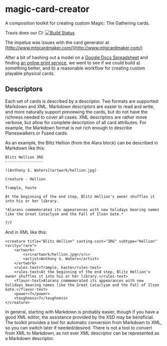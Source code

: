 magic-card-creator
==================

A composition toolkit for creating custom Magic: The Gathering cards.

Travis does our CI: [![Build Status](https://travis-ci.org/barneyb/magic-card-creator.svg?branch=master)](https://travis-ci.org/barneyb/magic-card-creator)

The impetus was issues with the card generator at [http://www.mtgcardmaker.com/](http://www.mtgcardmaker.com/)

After a bit of hashing out a model on a [Google Docs Spreadsheet](https://docs.google.com/spreadsheets/d/17iSbeWZgER-P-_swBY-jfAdZfm9QvhYrX_uEDTCnfyg/edit?usp=sharing)
and finding [an online print service](http://gotprint.net/g/uploadCollectorsCard.do),
we went to see if we could build a) something better, and b) a reasonable
workflow for creating custom playable physical cards.

Descriptors
-----------

Each set of cards is described by a descriptor.  Two formats are supported: Markdown and XML.
Markdown descriptors are easier to read and write, and more naturally support previewing the
cards, but do not have the richness needed to cover all cases.  XML descriptors are rather
move verbose, but allow for complete description of all card attributes.  For example, the
Markdown format is not rich enough to describe Planeswalkers or Fused cards.

As an example, the Blitz Hellion (from the Alara block) can be described in Markdown like this:

    Blitz Hellion 3RG
    -----------------
    
    ![Anthony S. Waters](artwork/hellion.jpg)
    
    Creature - Hellion
    
    Trample, haste
    
    At the beginning of the end step, Blitz Hellion's owner shuffles it into his or her library.
    
    *Alarans commemorated its appearances with new holidays bearing names like the Great Cataclysm and the Fall of Ilson Gate.*
    
    7/7

And in XML like this:

    <creature title="Blitz Hellion" casting-cost="3RG" subtype="Hellion" rarity="rare">
        <artwork>
            <src>artwork/hellion.jpg</src>
            <artist>Anthony S. Waters</artist>
        </artwork>
        <rules-text>Trample, haste</rules-text>
        <rules-text>At the beginning of the end step, Blitz Hellion's owner shuffles it into his or her library.</rules-text>
        <flavor-text>Alarans commemorated its appearances with new holidays bearing names like the Great Cataclysm and the Fall of Ilson Gate.</flavor-text>
        <power>7</power>
        <toughness>7</toughness>
    </creature>

In general, starting with Markdown is probably easier, though if you have a good XML editor,
the assistance provided by the XSD may be beneficial.  The toolkit provides a tool for
automatic conversion from Markdown to XML, so you can switch later if needed/desired.  There
is not a tool to convert from XML to Markdown, as not ever XML descriptor can be represented
as a Markdown descriptor.
